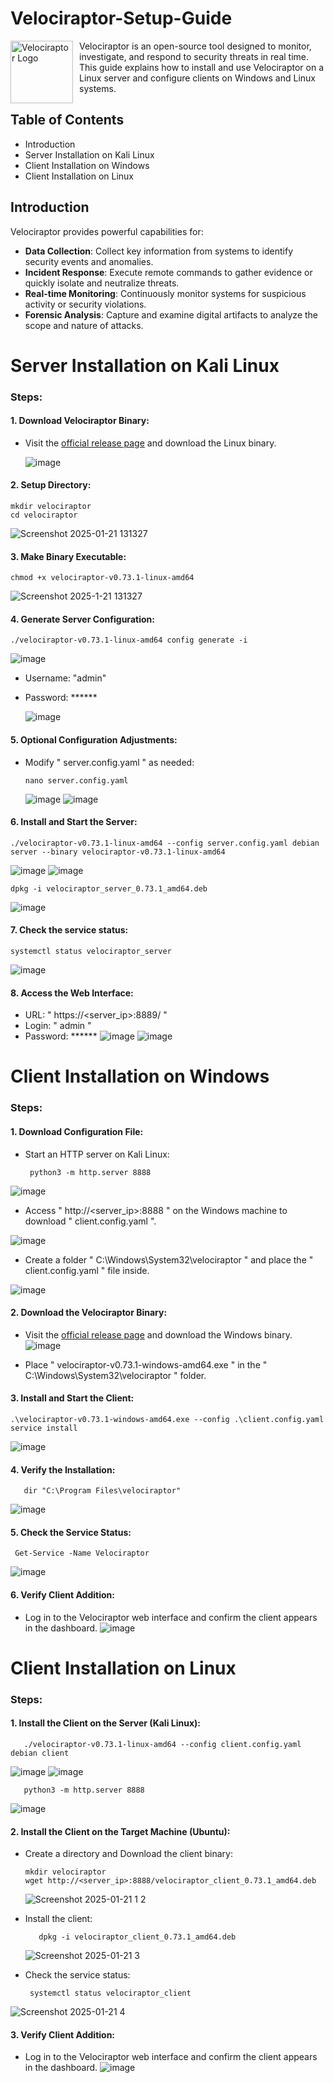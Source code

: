# Velociraptor-Setup-Guide 

<img src="https://github.com/user-attachments/assets/9dddc540-60ad-4135-b2af-6691cef1e83d"  alt="Velociraptor Logo" width="100" style="float: left; margin-right: 10px;"/>
Velociraptor is an open-source tool designed to monitor, investigate, and respond to security threats in real time. This guide explains how to install and use Velociraptor on a Linux server and configure clients on Windows and Linux systems.

## Table of Contents
* Introduction
* Server Installation on Kali Linux
* Client Installation on Windows
* Client Installation on Linux

## Introduction
Velociraptor provides powerful capabilities for:

- **Data Collection**: Collect key information from systems to identify security events and anomalies.
- **Incident Response**: Execute remote commands to gather evidence or quickly isolate and neutralize threats.
- **Real-time Monitoring**: Continuously monitor systems for suspicious activity or security violations.
- **Forensic Analysis**: Capture and examine digital artifacts to analyze the scope and nature of attacks.

# Server Installation on Kali Linux
### Steps:

#### 1. Download Velociraptor Binary:

* Visit the [official release page](https://github.com/Velocidex/velociraptor/releases) and download the Linux binary.
  
  ![image](https://github.com/user-attachments/assets/c4f3582e-07e4-4a7c-ab55-916fd8d89412)


#### 2. Setup Directory:


    mkdir velociraptor  
    cd velociraptor  
  ![Screenshot 2025-01-21 131327](https://github.com/user-attachments/assets/d705c1e0-e336-4fdd-ac30-b4af50b42470)

#### 3. Make Binary Executable:


    chmod +x velociraptor-v0.73.1-linux-amd64  
  ![Screenshot 2025-1-21 131327](https://github.com/user-attachments/assets/83f1455d-f689-47b6-8963-6228484aedea)

#### 4. Generate Server Configuration:


    ./velociraptor-v0.73.1-linux-amd64 config generate -i  
  ![image](https://github.com/user-attachments/assets/3695b38b-3a6c-4550-8deb-4f2981cef545)

* Username: "admin"
* Password: ******
  
  ![image](https://github.com/user-attachments/assets/68abecaf-814e-40f3-9cd6-ffa108e7b262)


#### 5. Optional Configuration Adjustments:

* Modify " server.config.yaml " as needed:

      nano server.config.yaml
  ![image](https://github.com/user-attachments/assets/d87f7cea-8954-4a3d-82bf-c91dd42b40a6)
  ![image](https://github.com/user-attachments/assets/0049e4f4-0743-4c9a-a104-09f80e69143e)


#### 6. Install and Start the Server:


    ./velociraptor-v0.73.1-linux-amd64 --config server.config.yaml debian server --binary velociraptor-v0.73.1-linux-amd64  
  ![image](https://github.com/user-attachments/assets/affc96ae-39f6-4c8b-bdc9-c1cf5c6a1519)
  ![image](https://github.com/user-attachments/assets/0002490a-90c4-4abb-a9aa-5c55b7c1379d)


    dpkg -i velociraptor_server_0.73.1_amd64.deb  
 ![image](https://github.com/user-attachments/assets/fd14e98c-79ba-4713-ba1f-136e001377d1)
 
#### 7. Check the service status:


    systemctl status velociraptor_server  
 ![image](https://github.com/user-attachments/assets/deddfeda-fe31-45dd-a351-4d80abff996a)
 
#### 8. Access the Web Interface:

* URL: " https://<server_ip>:8889/ "
* Login: " admin "
* Password: ******
![image](https://github.com/user-attachments/assets/0975ae99-c480-4fda-b1a0-4cac886c6e39)
![image](https://github.com/user-attachments/assets/d0a0f228-fce5-4b4c-bbcb-f1cc21185f56)



# Client Installation on Windows
### Steps:
#### 1. Download Configuration File:
   
* Start an HTTP server on Kali Linux:

       python3 -m http.server 8888
![image](https://github.com/user-attachments/assets/1062222a-2178-4d36-a870-de077673bb5b)

* Access " http://<server_ip>:8888 " on the Windows machine to download " client.config.yaml ".
  
![image](https://github.com/user-attachments/assets/e8ce9c8c-84e8-4dc4-b260-e9d372829535)

* Create a folder " C:\Windows\System32\velociraptor " and place the " client.config.yaml " file inside.
  
 ![image](https://github.com/user-attachments/assets/5622c862-489c-44de-9898-c29ea743104a)
 

#### 2. Download the Velociraptor Binary:

* Visit the [official release page](https://github.com/Velocidex/velociraptor/releases) and download the Windows binary.
  ![image](https://github.com/user-attachments/assets/d544dabd-b68a-427a-a0b2-ca303a7f7b9e)

* Place " velociraptor-v0.73.1-windows-amd64.exe " in the " C:\Windows\System32\velociraptor " folder.

#### 3. Install and Start the Client:

    .\velociraptor-v0.73.1-windows-amd64.exe --config .\client.config.yaml service install  
  ![image](https://github.com/user-attachments/assets/f636d128-b0ec-410a-896e-0fb81fbfaff4)

    
#### 4. Verify the Installation:

       dir "C:\Program Files\velociraptor"  
 ![image](https://github.com/user-attachments/assets/d9188283-9e43-495f-9f27-a77405a4982b)
 
#### 5. Check the Service Status:
     Get-Service -Name Velociraptor 
  ![image](https://github.com/user-attachments/assets/98fae703-60b0-400e-873f-066adc53e666)

#### 6. Verify Client Addition:
* Log in to the Velociraptor web interface and confirm the client appears in the dashboard.
  ![image](https://github.com/user-attachments/assets/2698b627-93bc-41f3-a8f5-bc56b66cc513)


# Client Installation on Linux
### Steps:

#### 1. Install the Client on the Server (Kali Linux):

       ./velociraptor-v0.73.1-linux-amd64 --config client.config.yaml debian client  
  ![image](https://github.com/user-attachments/assets/bc0aa83c-a20a-42ff-8200-d09732a32fb4)
  ![image](https://github.com/user-attachments/assets/a1592555-6e07-42db-a69d-c351c1e0048d)


       python3 -m http.server 8888
  ![image](https://github.com/user-attachments/assets/32864505-e0be-42a2-8084-c66feaa51a84)

   
#### 2. Install the Client on the Target Machine (Ubuntu):
   
* Create a directory and Download the client binary:

      mkdir velociraptor  
      wget http://<server_ip>:8888/velociraptor_client_0.73.1_amd64.deb
  ![Screenshot 2025-01-21 1 2](https://github.com/user-attachments/assets/e48ae6df-5b5d-4704-a6a7-df5e0b7c26a1)

* Install the client:

         dpkg -i velociraptor_client_0.73.1_amd64.deb
  ![Screenshot 2025-01-21 3](https://github.com/user-attachments/assets/ab938c35-ff15-4e8f-be40-f1319ce64da4)

* Check the service status:

       systemctl status velociraptor_client
![Screenshot 2025-01-21 4](https://github.com/user-attachments/assets/7ac4e7cc-1266-4b78-a57e-39102737e603)

    
#### 3. Verify Client Addition:
   
* Log in to the Velociraptor web interface and confirm the client appears in the dashboard.
 ![image](https://github.com/user-attachments/assets/6cf38229-db0e-448a-a745-1ccdf5cd0653)
 

